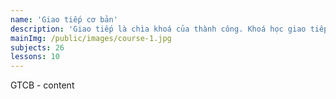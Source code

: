 ```yaml
---
name: 'Giao tiếp cơ bản'
description: 'Giao tiếp là chìa khoá của thành công. Khoá học giao tiếp chú tâm vào cách bạn giao tiếp sao cho thật giống người Trung nhất có thể.'
mainImg: /public/images/course-1.jpg
subjects: 26
lessons: 10
---
```

GTCB - content
